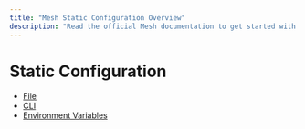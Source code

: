```yaml
---
title: "Mesh Static Configuration Overview"
description: "Read the official Mesh documentation to get started with static configuration in Mesh Proxy."
---
```


# Static Configuration

- [File](./file.md)
- [CLI](./cli.md)
- [Environment Variables](./env.md)
